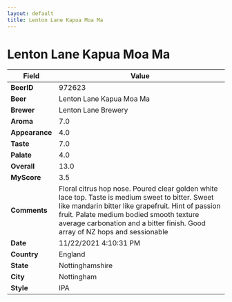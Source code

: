 ```yaml
---
layout: default
title: Lenton Lane Kapua Moa Ma
---
```


# Lenton Lane Kapua Moa Ma

| Field         | Value     |
|---------------|-----------|
| **BeerID** | 972623 |
| **Beer** | Lenton Lane Kapua Moa Ma |
| **Brewer** | Lenton Lane Brewery |
| **Aroma** | 7.0 |
| **Appearance** | 4.0 |
| **Taste** | 7.0 |
| **Palate** | 4.0 |
| **Overall** | 13.0 |
| **MyScore** | 3.5 |
| **Comments** | Floral citrus hop nose. Poured clear golden white lace top. Taste is medium sweet to bitter. Sweet like mandarin bitter like grapefruit. Hint of passion fruit. Palate medium bodied smooth texture average carbonation and a bitter finish. Good array of NZ hops and sessionable  |
| **Date** | 11/22/2021 4:10:31 PM |
| **Country** | England |
| **State** | Nottinghamshire |
| **City** | Nottingham |
| **Style** | IPA |
